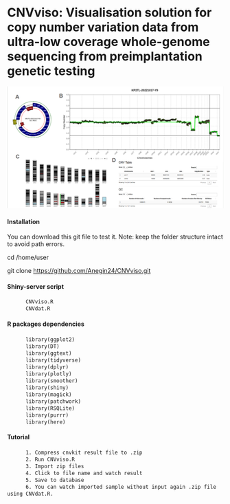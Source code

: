 # CNVviso: Visualisation solution for copy number variation data from ultra-low coverage whole-genome sequencing from preimplantation genetic testing 
![Image Alt](https://github.com/Anegin24/CNVviso/blob/4eb49cf8bfb98f97899488b7dded1e1a0a96750d/CNVviso.png)
#### Installation
You can download this git file to test it. Note: keep the folder structure intact to avoid path errors.

cd /home/user

git clone https://github.com/Anegin24/CNVviso.git

#### Shiny-server script

          CNVviso.R
          CNVdat.R
#### R packages dependencies
          library(ggplot2)
          library(DT)
          library(ggtext)
          library(tidyverse)
          library(dplyr)
          library(plotly)
          library(smoother)
          library(shiny)
          library(magick)
          library(patchwork)
          library(RSQLite)
          library(purrr)
          library(here)
#### Tutorial
          1. Compress cnvkit result file to .zip
          2. Run CNVviso.R
          3. Import zip files
          4. Click to file name and watch result
          5. Save to database
          6. You can watch imported sample without input again .zip file using CNVdat.R.
          
          
          

